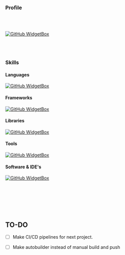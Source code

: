 ### Profile

<br/><br/>
   
[![GitHub WidgetBox](https://github-widgetbox.vercel.app/api/profile?username=rajeevdhaka&data=followers,repositories,stars,commits&theme=darkmode)](https://github.com/rajeevdhaka)

<br/><br/>

### Skills
#### Languages
[![GitHub WidgetBox](https://github-widgetbox.vercel.app/api/skills?languages=js,python,html,css,c,cpp,bash,xml,json,yaml,postgresql,mysql,sass,graphql&includeNames=true)](https://github.com/Jurredr/github-widgetbox)  


#### Frameworks
[![GitHub WidgetBox](https://github-widgetbox.vercel.app/api/skills?frameworks=react,next,django,bootstrap,tailwind,express,angular&includeNames=true)](https://github.com/Jurredr/github-widgetbox)

#### Libraries
 [![GitHub WidgetBox](https://github-widgetbox.vercel.app/api/skills?libraries=p5,tensorflow,jquery&includeNames=true)](https://github.com/Jurredr/github-widgetbox)

#### Tools
[![GitHub WidgetBox](https://github-widgetbox.vercel.app/api/skills?tools=git,docker,npm,yarn,webpack,firebase,mongodb,redis,nodejs,heroku,apache,nginx,jupyter,prettier&includeNames=true)](https://github.com/Jurredr/github-widgetbox)

#### Software & IDE's
[![GitHub WidgetBox](https://github-widgetbox.vercel.app/api/skills?software=linux,vscode&includeNames=true)](https://github.com/Jurredr/github-widgetbox)

<br/><br/>

<br/><br/>
## TO-DO

* [ ] Make CI/CD pipelines for next project. 

* [ ] Make autobuilder instead of manual build and push

